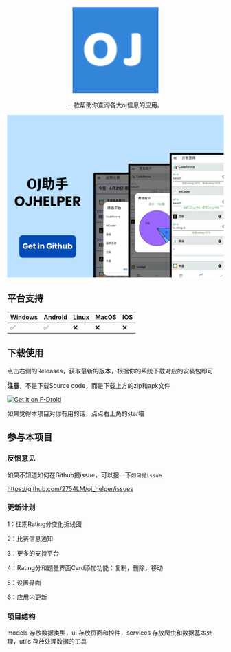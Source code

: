 <div align=center>
  <img width=200 src="android\app\src\main\res\mipmap-xhdpi\ic_launcher.png"  alt="图标"/>


一款帮助你查询各大oj信息的应用。

</div>

[![banner](./doc/banner.png)](https://github.com/2754LM/oj_helper/releases/latest)

## 平台支持

| Windows | Android | Linux | MacOS | IOS  |
| ------- | ------- | ----- | ----- | ---- |
| ✅       | ✅       | ❌     | ❌     | ❌    |

## 下载使用
点击右侧的Releases，获取最新的版本，根据你的系统下载对应的安装包即可

**注意**，不是下载Source code，而是下载上方的zip和apk文件

[<img src="https://f-droid.org/badge/get-it-on-zh-cn.png"
    alt="Get it on F-Droid"
    height="80">](https://f-droid.org/packages/com.example.oj_helper)

如果觉得本项目对你有用的话，点点右上角的star喵

## 参与本项目

### 反馈意见

如果不知道如何在Github提issue，可以搜一下`如何提issue`

https://github.com/2754LM/oj_helper/issues

### 更新计划

1：往期Rating分变化折线图

2：比赛信息通知

3：更多的支持平台

4：Rating分和题量界面Card添加功能：复制，删除，移动

5：设置界面

6：应用内更新
### 项目结构

models 存放数据类型，ui 存放页面和控件，services 存放爬虫和数据基本处理，utils 存放处理数据的工具
